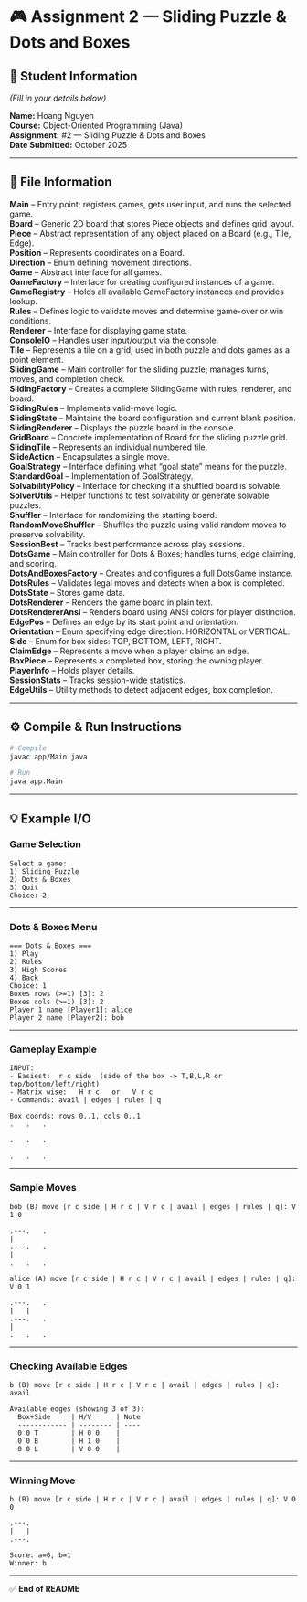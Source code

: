 # 🎮 Assignment 2 — Sliding Puzzle & Dots and Boxes

## 👤 Student Information
*(Fill in your details below)*  

**Name:** Hoang Nguyen  
**Course:** Object-Oriented Programming (Java)  
**Assignment:** #2 — Sliding Puzzle & Dots and Boxes  
**Date Submitted:** October 2025  

---

## 📁 File Information

**Main** – Entry point; registers games, gets user input, and runs the selected game.  
**Board** – Generic 2D board that stores Piece objects and defines grid layout.  
**Piece** – Abstract representation of any object placed on a Board (e.g., Tile, Edge).  
**Position** – Represents coordinates on a Board.  
**Direction** – Enum defining movement directions.  
**Game** – Abstract interface for all games.  
**GameFactory** – Interface for creating configured instances of a game.  
**GameRegistry** – Holds all available GameFactory instances and provides lookup.  
**Rules** – Defines logic to validate moves and determine game-over or win conditions.  
**Renderer** – Interface for displaying game state.  
**ConsoleIO** – Handles user input/output via the console.  
**Tile** – Represents a tile on a grid; used in both puzzle and dots games as a point element.  
**SlidingGame** – Main controller for the sliding puzzle; manages turns, moves, and completion check.  
**SlidingFactory** – Creates a complete SlidingGame with rules, renderer, and board.  
**SlidingRules** – Implements valid-move logic.  
**SlidingState** – Maintains the board configuration and current blank position.  
**SlidingRenderer** – Displays the puzzle board in the console.  
**GridBoard** – Concrete implementation of Board for the sliding puzzle grid.  
**SlidingTile** – Represents an individual numbered tile.  
**SlideAction** – Encapsulates a single move.  
**GoalStrategy** – Interface defining what “goal state” means for the puzzle.  
**StandardGoal** – Implementation of GoalStrategy.  
**SolvabilityPolicy** – Interface for checking if a shuffled board is solvable.  
**SolverUtils** – Helper functions to test solvability or generate solvable puzzles.  
**Shuffler** – Interface for randomizing the starting board.  
**RandomMoveShuffler** – Shuffles the puzzle using valid random moves to preserve solvability.  
**SessionBest** – Tracks best performance across play sessions.  
**DotsGame** – Main controller for Dots & Boxes; handles turns, edge claiming, and scoring.  
**DotsAndBoxesFactory** – Creates and configures a full DotsGame instance.  
**DotsRules** – Validates legal moves and detects when a box is completed.  
**DotsState** – Stores game data.  
**DotsRenderer** – Renders the game board in plain text.  
**DotsRendererAnsi** – Renders board using ANSI colors for player distinction.  
**EdgePos** – Defines an edge by its start point and orientation.  
**Orientation** – Enum specifying edge direction: HORIZONTAL or VERTICAL.  
**Side** – Enum for box sides: TOP, BOTTOM, LEFT, RIGHT.  
**ClaimEdge** – Represents a move when a player claims an edge.  
**BoxPiece** – Represents a completed box, storing the owning player.  
**PlayerInfo** – Holds player details.  
**SessionStats** – Tracks session-wide statistics.  
**EdgeUtils** – Utility methods to detect adjacent edges, box completion.  

---

## ⚙️ Compile & Run Instructions

```bash
# Compile
javac app/Main.java

# Run
java app.Main
```

---

## 💡 Example I/O

### Game Selection
```
Select a game:
1) Sliding Puzzle
2) Dots & Boxes
3) Quit
Choice: 2
```

---

### Dots & Boxes Menu
```
=== Dots & Boxes ===
1) Play
2) Rules
3) High Scores
4) Back
Choice: 1
Boxes rows (>=1) [3]: 2
Boxes cols (>=1) [3]: 2
Player 1 name [Player1]: alice
Player 2 name [Player2]: bob
```

---

### Gameplay Example
```
INPUT:
- Easiest:  r c side  (side of the box -> T,B,L,R or top/bottom/left/right)
- Matrix wise:   H r c   or   V r c
- Commands: avail | edges | rules | q

Box coords: rows 0..1, cols 0..1
.   .   .
         
.   .   .
         
.   .   .
```

---

### Sample Moves
```
bob (B) move [r c side | H r c | V r c | avail | edges | rules | q]: V 1 0

.---.   .
|        
.---.   .
|        
.   .   .

alice (A) move [r c side | H r c | V r c | avail | edges | rules | q]: V 0 1

.---.   .
|   |    
.---.   .
|        
.   .   .
```

---

### Checking Available Edges
```
b (B) move [r c side | H r c | V r c | avail | edges | rules | q]: avail

Available edges (showing 3 of 3):
  Box+Side     | H/V      | Note
  ------------ | -------- | ----
  0 0 T        | H 0 0    | 
  0 0 B        | H 1 0    | 
  0 0 L        | V 0 0    | 
```

---

### Winning Move
```
b (B) move [r c side | H r c | V r c | avail | edges | rules | q]: V 0 0

.---.
|   |
.---.

Score: a=0, b=1
Winner: b
```

---

✅ **End of README**

